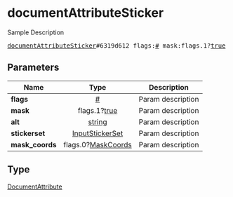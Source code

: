 # documentAttributeSticker

Sample Description

<pre>
<a href="../constructor/documentAttributeSticker.md">documentAttributeSticker</a>#6319d612 flags:<a href="../type/#.md">#</a> mask:flags.1?<a href="../type/true.md">true</a> alt:<a href="../type/string.md">string</a> stickerset:<a href="../type/InputStickerSet.md">InputStickerSet</a> mask_coords:flags.0?<a href="../type/MaskCoords.md">MaskCoords</a> = <a href="../type/DocumentAttribute.md">DocumentAttribute</a>;
</pre>
## Parameters

| Name | Type | Description |
|------|:----:|-------------|
| **flags** | <a href="../type/#.md">#</a> | Param description |
| **mask** | flags.1?<a href="../type/true.md">true</a> | Param description |
| **alt** | <a href="../type/string.md">string</a> | Param description |
| **stickerset** | <a href="../type/InputStickerSet.md">InputStickerSet</a> | Param description |
| **mask_coords** | flags.0?<a href="../type/MaskCoords.md">MaskCoords</a> | Param description |

## Type

<a href="../type/DocumentAttribute.md">DocumentAttribute</a>

